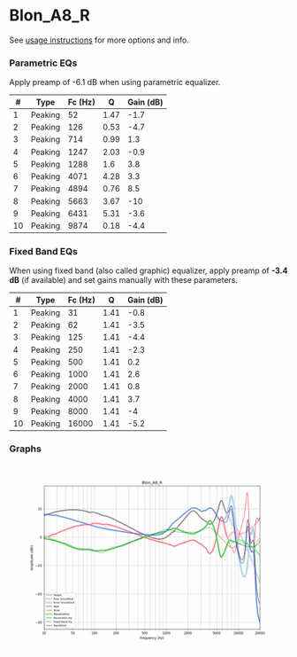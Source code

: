 # Blon_A8_R
See [usage instructions](https://github.com/jaakkopasanen/AutoEq#usage) for more options and info.

### Parametric EQs
Apply preamp of -6.1 dB when using parametric equalizer.

|   # | Type    |   Fc (Hz) |    Q |   Gain (dB) |
|-----|---------|-----------|------|-------------|
|   1 | Peaking |        52 | 1.47 |        -1.7 |
|   2 | Peaking |       126 | 0.53 |        -4.7 |
|   3 | Peaking |       714 | 0.99 |         1.3 |
|   4 | Peaking |      1247 | 2.03 |        -0.9 |
|   5 | Peaking |      1288 | 1.6  |         3.8 |
|   6 | Peaking |      4071 | 4.28 |         3.3 |
|   7 | Peaking |      4894 | 0.76 |         8.5 |
|   8 | Peaking |      5663 | 3.67 |       -10   |
|   9 | Peaking |      6431 | 5.31 |        -3.6 |
|  10 | Peaking |      9874 | 0.18 |        -4.4 |

### Fixed Band EQs
When using fixed band (also called graphic) equalizer, apply preamp of **-3.4 dB** (if available) and set gains manually with these parameters.

|   # | Type    |   Fc (Hz) |    Q |   Gain (dB) |
|-----|---------|-----------|------|-------------|
|   1 | Peaking |        31 | 1.41 |        -0.8 |
|   2 | Peaking |        62 | 1.41 |        -3.5 |
|   3 | Peaking |       125 | 1.41 |        -4.4 |
|   4 | Peaking |       250 | 1.41 |        -2.3 |
|   5 | Peaking |       500 | 1.41 |         0.2 |
|   6 | Peaking |      1000 | 1.41 |         2.6 |
|   7 | Peaking |      2000 | 1.41 |         0.8 |
|   8 | Peaking |      4000 | 1.41 |         3.7 |
|   9 | Peaking |      8000 | 1.41 |        -4   |
|  10 | Peaking |     16000 | 1.41 |        -5.2 |

### Graphs
![](./Blon_A8_R.png)
